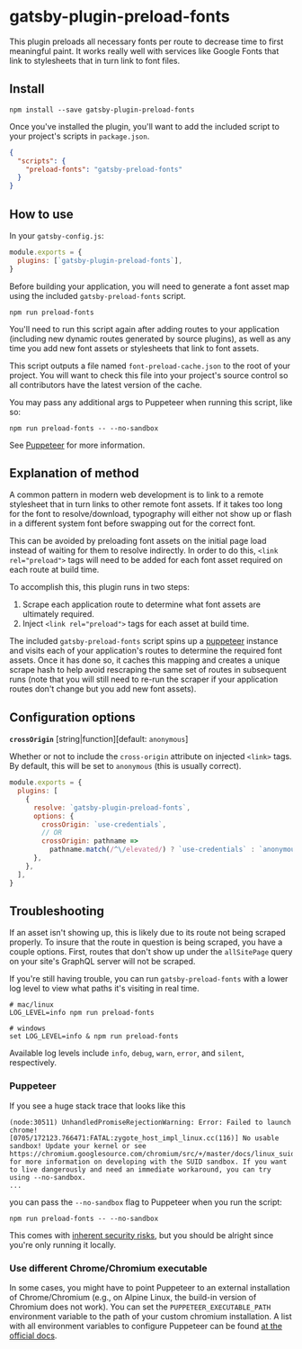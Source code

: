 # gatsby-plugin-preload-fonts

This plugin preloads all necessary fonts per route to decrease time to first
meaningful paint. It works really well with services like Google Fonts that
link to stylesheets that in turn link to font files.

## Install

```shell
npm install --save gatsby-plugin-preload-fonts
```

Once you've installed the plugin, you'll want to add the included script
to your project's scripts in `package.json`.

```json
{
  "scripts": {
    "preload-fonts": "gatsby-preload-fonts"
  }
}
```

## How to use

In your `gatsby-config.js`:

```javascript
module.exports = {
  plugins: [`gatsby-plugin-preload-fonts`],
}
```

Before building your application, you will need to generate a font asset map
using the included `gatsby-preload-fonts` script.

```shell
npm run preload-fonts
```

You'll need to run this script again after adding routes to your application
(including new dynamic routes generated by source plugins), as well as any time
you add new font assets or stylesheets that link to font assets.

This script outputs a file named `font-preload-cache.json` to the root of your
project. You will want to check this file into your project's source control so
all contributors have the latest version of the cache.

You may pass any additional args to Puppeteer when running this script, like so:

```shell
npm run preload-fonts -- --no-sandbox
```

See [Puppeteer](#puppeteer) for more information.

## Explanation of method

A common pattern in modern web development is to link to a remote stylesheet that
in turn links to other remote font assets. If it takes too long for the font to
resolve/download, typography will either not show up or flash in a different
system font before swapping out for the correct font.

This can be avoided by preloading font assets on the initial page load instead of
waiting for them to resolve indirectly. In order to do this, `<link rel="preload">`
tags will need to be added for each font asset required on each route at build time.

To accomplish this, this plugin runs in two steps:

1. Scrape each application route to determine what font assets are ultimately required.
2. Inject `<link rel="preload">` tags for each asset at build time.

The included `gatsby-preload-fonts` script spins up a [puppeteer](https://github.com/GoogleChrome/puppeteer) instance and visits each of your application's
routes to determine the required font assets. Once it has done so, it caches
this mapping and creates a unique scrape hash to help avoid rescraping the same
set of routes in subsequent runs (note that you will still need to re-run the
scraper if your application routes don't change but you add new font assets).

## Configuration options

**`crossOrigin`** [string|function][default: `anonymous`]

Whether or not to include the `cross-origin` attribute on injected `<link>` tags. By default, this will be set to `anonymous` (this is usually correct).

```js
module.exports = {
  plugins: [
    {
      resolve: `gatsby-plugin-preload-fonts`,
      options: {
        crossOrigin: `use-credentials`,
        // OR
        crossOrigin: pathname =>
          pathname.match(/^\/elevated/) ? `use-credentials` : `anonymous`,
      },
    },
  ],
}
```

## Troubleshooting

If an asset isn't showing up, this is likely due to its route not being scraped
properly. To insure that the route in question is being scraped, you have a couple
options. First, routes that don't show up under the `allSitePage` query on your
site's GraphQL server will not be scraped.

If you're still having trouble, you can run `gatsby-preload-fonts` with a lower
log level to view what paths it's visiting in real time.

```shell
# mac/linux
LOG_LEVEL=info npm run preload-fonts

# windows
set LOG_LEVEL=info & npm run preload-fonts
```

Available log levels include `info`, `debug`, `warn`, `error`, and
`silent`, respectively.

### Puppeteer

If you see a huge stack trace that looks like this

```text
(node:30511) UnhandledPromiseRejectionWarning: Error: Failed to launch chrome!
[0705/172123.766471:FATAL:zygote_host_impl_linux.cc(116)] No usable sandbox! Update your kernel or see https://chromium.googlesource.com/chromium/src/+/master/docs/linux_suid_sandbox_development.md for more information on developing with the SUID sandbox. If you want to live dangerously and need an immediate workaround, you can try using --no-sandbox.
...
```

you can pass the `--no-sandbox` flag to Puppeteer when you run the script:

```shell
npm run preload-fonts -- --no-sandbox
```

This comes with [inherent security risks](https://chromium.googlesource.com/chromium/src/+/master/docs/linux_suid_sandbox_development.md),
but you should be alright since you're only running it locally.

### Use different Chrome/Chromium executable

In some cases, you might have to point Puppeteer to an external installation of Chrome/Chromium (e.g., on Alpine Linux, the build-in version of Chromium does not work). You can set the `PUPPETEER_EXECUTABLE_PATH` environment variable to the path of your custom chromium installation. A list with all environment variables to configure Puppeteer can be found [at the official docs](https://pptr.dev/#?product=Puppeteer&version=v1.20.0&show=api-environment-variables).
